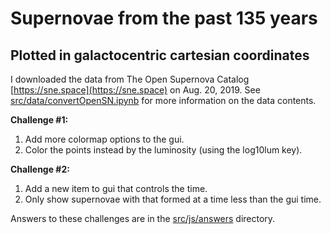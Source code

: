 # Supernovae from the past 135 years 

## Plotted in galactocentric cartesian coordinates

I downloaded the data from The Open Supernova Catalog [https://sne.space](https://sne.space) on Aug. 20, 2019. See [src/data/convertOpenSN.ipynb](https://github.com/ageller/IDEAS_FSS-Vis/blob/master/WebGL/threejs/SNdata/src/data/convertOpenSN.ipynb) for more information on the data contents.  

**Challenge #1:**

1. Add more colormap options to the gui.
2. Color the points instead by the luminosity (using the log10lum key).

**Challenge #2:**

1. Add a new item to gui that controls the time.
2. Only show supernovae with that formed at a time less than the gui time.

Answers to these challenges are in the [src/js/answers](https://github.com/ageller/IDEAS_FSS-Vis/tree/master/WebGL/threejs/SNdata/src/js/answers) directory.
